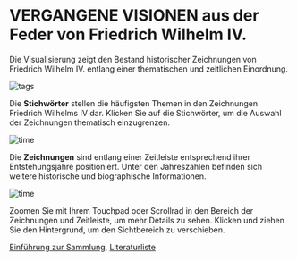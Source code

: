 # VERGANGENE VISIONEN aus der Feder von Friedrich Wilhelm IV.

Die Visualisierung zeigt den Bestand historischer Zeichnungen von Friedrich Wilhelm IV. entlang einer thematischen und zeitlichen Einordnung.

![tags](img/infobar_tags.svg)

Die **Stichwörter** stellen die häufigsten Themen in den Zeichnungen Friedrich Wilhelms IV dar. Klicken Sie auf die Stichwörter, um die Auswahl der Zeichnungen thematisch einzugrenzen.

![time](img/infobar_time.svg)

Die __Zeichnungen__ sind entlang einer Zeitleiste entsprechend ihrer Entstehungsjahre positioniert. Unter den Jahreszahlen befinden sich weitere historische und biographische Informationen.

![time](img/infobar_scroll.svg)

Zoomen Sie mit Ihrem Touchpad oder Scrollrad in den Bereich der Zeichnungen und Zeitleiste, um mehr Details zu sehen. Klicken und ziehen Sie den Hintergrund, um den Sichtbereich zu verschieben.

[Einführung zur Sammlung](htttps://vikusviewer.fh-potsdam.de/fw4/pfd/Einführung-zur-Sammlung.pdf), [Literaturliste](htttps://vikusviewer.fh-potsdam.de/fw4/pfd/Literatur.pdf)